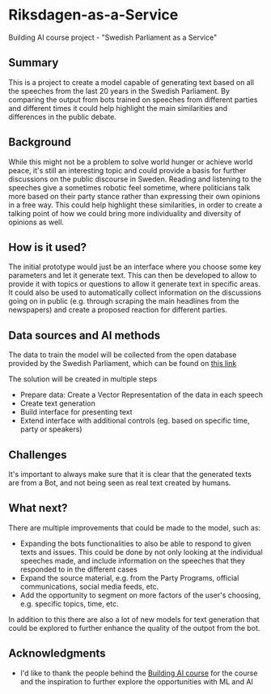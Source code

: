 # Riksdagen-as-a-Service

Building AI course  project - "Swedish Parliament as a Service"

## Summary

This is a project to create a model capable of generating text based on all the speeches from the last 20 years in the Swedish Parliament. By comparing the output from bots trained on speeches from different parties and different times it could help highlight the main similarities and differences in the public debate.


## Background

While this might not be a problem to solve world hunger or achieve world peace, it's still an interesting topic and could provide a basis for further discussions on the public discourse in Sweden. Reading and listening to the speeches give a sometimes robotic feel sometime, where politicians talk more based on their party stance rather than expressing their own opinions in a free way. This could help highlight these similarities, in order to create a talking point of how we could bring more individuality and diversity of opinions as well. 



## How is it used?



The initial prototype would just be an interface where you choose some key parameters and let it generate text. This can then be developed to allow to provide it with topics or questions to allow it generate text in specific areas. It could also be used to automatically collect information on the discussions going on in public (e.g. through scraping the main headlines from the newspapers) and create a proposed reaction for different parties. 


## Data sources and AI methods

The data to train the model will be collected from the open database provided by the Swedish Parliament, which can be found on [this link](https://data.riksdagen.se/data/anforanden/)

The solution will be created in multiple steps

* Prepare data: Create a Vector Representation of the data in each speech
* Create text generation 
* Build interface for presenting text
* Extend interface with additional controls (eg. based on specific time, party or speakers)


## Challenges

It's important to always make sure that it is clear that the generated texts are from a Bot, and not being seen as real text created by humans. 

## What next?

There are multiple improvements that could be made to the model, such as:

* Expanding the bots functionalities to also be able to respond to given texts and issues. This could be done by not only looking at the individual speeches made, and include information on the speeches that they responded to in the different cases
* Expand the source material, e.g. from the Party Programs, official communications, social media feeds, etc. 
* Add the opportunity to segment on more factors of the user's choosing, e.g. specific topics, time, etc. 

In addition to this there are also a lot of new models for text generation that could be explored to further enhance the quality of the outpot from the bot. 


## Acknowledgments

* I'd like to thank the people behind the [Building AI course](https://buildingai.elementsofai.com/) for the course and the inspiration to further explore the opportunities with ML and AI
